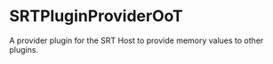 # SRTPluginProviderOoT
A provider plugin for the SRT Host to provide memory values to other plugins.
